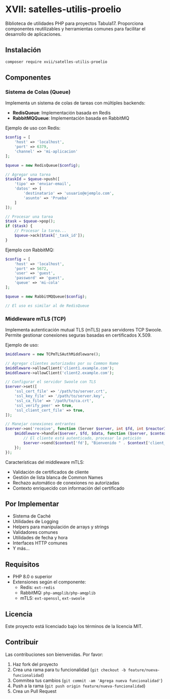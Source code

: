 # XVII: satelles-utilis-proelio

Biblioteca de utilidades PHP para proyectos Tabula17. Proporciona componentes reutilizables y herramientas comunes para facilitar el desarrollo de aplicaciones.

## Instalación

```bash
composer require xvii/satelles-utilis-proelio
```

## Componentes

### Sistema de Colas (Queue)

Implementa un sistema de colas de tareas con múltiples backends:

- **RedisQueue**: Implementación basada en Redis
- **RabbitMQQueue**: Implementación basada en RabbitMQ

Ejemplo de uso con Redis:

```php
$config = [
    'host' => 'localhost',
    'port' => 6379,
    'channel' => 'mi-aplicacion'
];

$queue = new RedisQueue($config);

// Agregar una tarea
$taskId = $queue->push([
    'tipo' => 'enviar-email',
    'datos' => [
        'destinatario' => 'usuario@ejemplo.com',
        'asunto' => 'Prueba'
    ]
]);

// Procesar una tarea
$task = $queue->pop();
if ($task) {
    // Procesar la tarea...
    $queue->ack($task['_task_id']);
}
```

Ejemplo con RabbitMQ:

```php
$config = [
    'host' => 'localhost',
    'port' => 5672,
    'user' => 'guest',
    'password' => 'guest',
    'queue' => 'mi-cola'
];

$queue = new RabbitMQQueue($config);

// El uso es similar al de RedisQueue
```

### Middleware mTLS (TCP)

Implementa autenticación mutual TLS (mTLS) para servidores TCP Swoole. Permite gestionar conexiones seguras basadas en certificados X.509.

Ejemplo de uso:

```php
$middleware = new TCPmTLSAuthMiddleware();

// Agregar clientes autorizados por su Common Name
$middleware->allowClient('client1.example.com');
$middleware->allowClient('client2.example.com');

// Configurar el servidor Swoole con TLS
$server->set([
    'ssl_cert_file' => '/path/to/server.crt',
    'ssl_key_file' => '/path/to/server.key',
    'ssl_ca_file' => '/path/to/ca.crt',
    'ssl_verify_peer' => true,
    'ssl_client_cert_file' => true,
]);

// Manejar conexiones entrantes
$server->on('receive', function (Server $server, int $fd, int $reactorId, string $data) use ($middleware) {
    $middleware->handle($server, $fd, $data, function ($server, $context) {
        // El cliente está autenticado, procesar la petición
        $server->send($context['fd'], "Bienvenido " . $context['client_cn']);
    });
});
```

Características del middleware mTLS:
- Validación de certificados de cliente
- Gestión de lista blanca de Common Names
- Rechazo automático de conexiones no autorizadas
- Contexto enriquecido con información del certificado

## Por Implementar

- Sistema de Caché
- Utilidades de Logging
- Helpers para manipulación de arrays y strings
- Validadores comunes
- Utilidades de fecha y hora
- Interfaces HTTP comunes
- Y más...

## Requisitos

- PHP 8.0 o superior
- Extensiones según el componente:
  - Redis: `ext-redis`
  - RabbitMQ: `php-amqplib/php-amqplib`
  - mTLS: `ext-openssl`, `ext-swoole`

## Licencia

Este proyecto está licenciado bajo los términos de la licencia MIT.

## Contribuir

Las contribuciones son bienvenidas. Por favor:

1. Haz fork del proyecto
2. Crea una rama para tu funcionalidad (`git checkout -b feature/nueva-funcionalidad`)
3. Commitea tus cambios (`git commit -am 'Agrega nueva funcionalidad'`)
4. Push a la rama (`git push origin feature/nueva-funcionalidad`)
5. Crea un Pull Request
